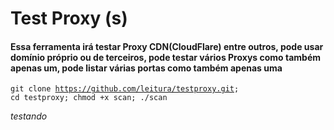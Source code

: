 # Test Proxy (s)
<h4>Essa ferramenta irá testar Proxy CDN(CloudFlare) entre outros, pode usar domínio próprio ou de terceiros, pode testar vários Proxys como também apenas um, pode listar várias portas como também apenas uma</h4>

<code>git clone https://github.com/leitura/testproxy.git; cd testproxy; chmod +x scan; ./scan</code>

*testando*
